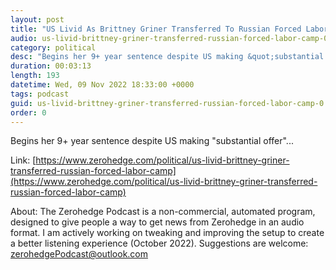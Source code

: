 ```yaml
---
layout: post
title: "US Livid As Brittney Griner Transferred To Russian Forced Labor Camp"
audio: us-livid-brittney-griner-transferred-russian-forced-labor-camp-0
category: political
desc: "Begins her 9+ year sentence despite US making &quot;substantial offer&quot;..."
duration: 00:03:13
length: 193
datetime: Wed, 09 Nov 2022 18:33:00 +0000
tags: podcast
guid: us-livid-brittney-griner-transferred-russian-forced-labor-camp-0
order: 0
---
```

Begins her 9+ year sentence despite US making &quot;substantial offer&quot;...

Link: [https://www.zerohedge.com/political/us-livid-brittney-griner-transferred-russian-forced-labor-camp](https://www.zerohedge.com/political/us-livid-brittney-griner-transferred-russian-forced-labor-camp)

About: The Zerohedge Podcast is a non-commercial, automated program, designed to give people a way to get news from Zerohedge in an audio format.  I am actively working on tweaking and improving the setup to create a better listening experience (October 2022).  Suggestions are welcome: [zerohedgePodcast@outlook.com](mailto:zerohedgePodcast@outlook.com)